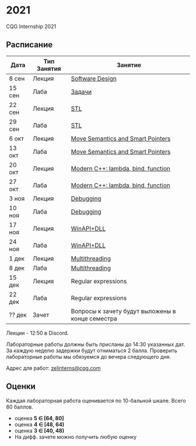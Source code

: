 # 2021
CQG Internship 2021

## Расписание

Дата | Тип Занятия | Занятие
-----|-------------|--------
8  сен | Лекция | [Software Design](<1. Software Design/Software_design.pdf>)
15 сен | Лаба   | [Задачи](<1. Software Design/Задачи.md>)
22 сен | Лекция | [STL](<2. STL/STL Summary (2021).pdf>)
29 сен | Лаба   | [STL](<2. STL/STL Task.md>)
6  окт | Лекция | [Move Semantics and Smart Pointers](<3. Move Semantic, Smart Pointers/Modern C++. Move Semantic, Smart Pointers 2021.pdf>)
13 окт | Лаба   | [Move Semantics and Smart Pointers](<3. Move Semantic, Smart Pointers/Modern C++. Move Semantic, Smart Pointers.md>)
20 окт | Лекция | [Modern C++: lambda, bind, function](<4. Lambda, Bind, Function/Modern C++. Lambda, Bind, Function.pdf>)
27 окт | Лаба   | [Modern C++: lambda, bind, function](<4. Lambda, Bind, Function/Modern C++. Lambda, Bind, Function.md>)
3  ноя | Лекция | [Debugging](<5. Debugging/Debugging.pdf>)
10 ноя | Лаба   | [Debugging](<5. Debugging/lab-debugging/README.md>)
17 ноя | Лекция | [WinAPI+DLL](<6. WinAPI+DLL/WinAPI+DLL.pdf>)
24 ноя | Лаба   | [WinAPI+DLL](<6. WinAPI+DLL/WinAPI+DLL.md>)
1  дек | Лекция | [Multithreading](<7. Multithreading/Multithreading.pdf>)
8  дек | Лаба   | [Multithreading](<7. Multithreading/Multithreading.md>)
15 дек | Лекция | Regular expressions
22 дек | Лаба   | Regular expressions
?? дек | Зачет  | Вопросы к зачету будут выложены в конце семестра

Лекции - 12:50 в Discord.

Лабораторные работы должны быть присланы до 14:30 указанных дат. За каждую неделю задержки будут отниматься 2 балла. Проверить лабораторные работы мы обязуемся до вечера следующего дня.

Адрес для работ: zelinterns@cqg.com

## Оценки

Каждая лабораторная работа оценивается по 10-бальной шкале. Всего 80 баллов.

+ оценка <b>5 &Element; [64, 80]</b>
+ оценка <b>4 &Element; [48, 64)</b>
+ оценка <b>3 &Element; [40, 48)</b>
+ На дифф. зачете можно получить любую оценку
